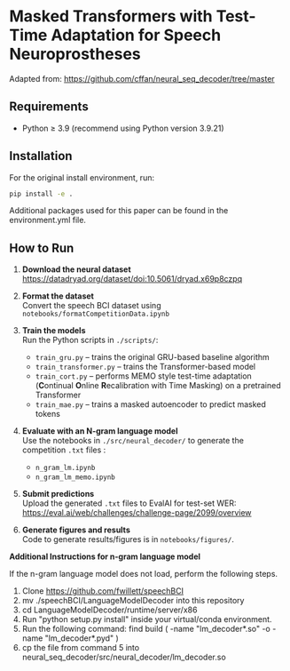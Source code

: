# Masked Transformers with Test-Time Adaptation for Speech Neuroprostheses

Adapted from: https://github.com/cffan/neural_seq_decoder/tree/master

## Requirements
- Python ≥ 3.9 (recommend using Python version 3.9.21)

## Installation

For the original install environment, run: 

```bash
pip install -e . 
```

Additional packages used for this paper can be found in the environment.yml file.


## How to Run

1. **Download the neural dataset**  
   https://datadryad.org/dataset/doi:10.5061/dryad.x69p8czpq

2. **Format the dataset**  
   Convert the speech BCI dataset using `notebooks/formatCompetitionData.ipynb`

3. **Train the models**  
   Run the Python scripts in `./scripts/`:
   - `train_gru.py` – trains the original GRU-based baseline algorithm  
   - `train_transformer.py` – trains the Transformer-based model  
   - `train_cort.py` – performs MEMO style test-time adaptation (**C**ontinual **O**nline **R**ecalibration with Time Masking) on a pretrained Transformer
   - `train_mae.py` – trains a masked autoencoder to predict masked tokens


4. **Evaluate with an N-gram language model**  
   Use the notebooks in `./src/neural_decoder/` to generate the competition `.txt` files :
   - `n_gram_lm.ipynb`  
   - `n_gram_lm_memo.ipynb`

5. **Submit predictions**  
   Upload the generated `.txt` files to EvalAI for test-set WER:  
   https://eval.ai/web/challenges/challenge-page/2099/overview

6. **Generate figures and results**  
   Code to generate results/figures is in `notebooks/figures/`.

**Additional Instructions for n-gram language model** 


If the n-gram language model does not load, perform the following steps.

1. Clone https://github.com/fwillett/speechBCI
2. mv ./speechBCI/LanguageModelDecoder into this repository
3. cd LanguageModelDecoder/runtime/server/x86
4. Run "python setup.py install" inside your virtual/conda environment. 
5. Run the following command: find build \( -name "lm_decoder*.so" -o -name "lm_decoder*.pyd" \)
6. cp the file from command 5 into neural_seq_decoder/src/neural_decoder/lm_decoder.so
